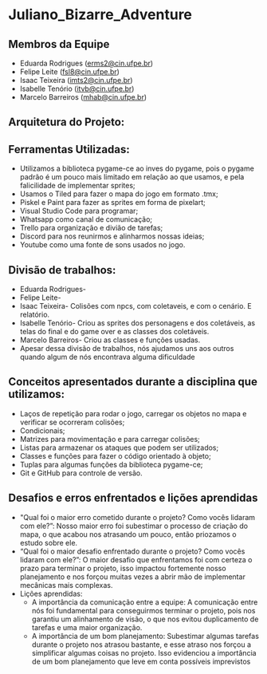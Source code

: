# Juliano_Bizarre_Adventure

## Membros da Equipe
  * Eduarda Rodrigues (erms2@cin.ufpe.br)
  * Felipe Leite (fsl8@cin.ufpe.br)
  * Isaac Teixeira (imts2@cin.ufpe.br)
  * Isabelle Tenório (itvb@cin.ufpe.br)
  * Marcelo Barreiros (mhab@cin.ufpe.br)

## Arquitetura do Projeto:

## Ferramentas Utilizadas:

  * Utilizamos a biblioteca pygame-ce ao inves do pygame, pois o pygame padrão é um pouco mais limitado em relação ao que usamos, e pela falicilidade de implementar sprites;
  * Usamos o Tiled para fazer o mapa do jogo em formato .tmx;
  * Piskel e Paint para fazer as sprites em forma de pixelart;
  * Visual Studio Code para programar;
  * Whatsapp como canal de comunicação;
  * Trello para organização e divião de tarefas;
  * Discord para nos reunirmos e alinharmos nossas ideias;
  * Youtube como uma fonte de sons usados no jogo.

## Divisão de trabalhos:
  * Eduarda Rodrigues-
  * Felipe Leite-
  * Isaac Teixeira- Colisões com npcs, com coletaveis, e com o cenário. E relatório.
  * Isabelle Tenório- Criou as sprites dos personagens e dos coletáveis, as telas do final e do game over e as classes dos coletáveis.
  * Marcelo Barreiros- Criou as classes e funções usadas.
  * Apesar dessa divisão de trabalhos, nós ajudamos uns aos outros quando algum de nós encontrava alguma dificuldade 

## Conceitos apresentados durante a disciplina que utilizamos:
  * Laços de repetição para rodar o jogo, carregar os objetos no mapa e verificar se ocorreram colisões;
  * Condicionais;
  * Matrizes para movimentação e para carregar colisões;
  * Listas para armazenar os ataques que podem ser utilizados;
  * Classes e funções para fazer o código orientado à objeto;
  * Tuplas para algumas funções da biblioteca pygame-ce;
  * Git e GitHub para controle de versão.

## Desafios e erros enfrentados e lições aprendidas
  * "Qual foi o maior erro cometido durante o projeto? Como vocês lidaram com ele?”:
    Nosso maior erro foi subestimar o processo de criação do mapa, o que acabou nos atrasando um pouco, então priozamos o estudo sobre ele.
  * “Qual foi o maior desafio enfrentado durante o projeto? Como vocês lidaram com ele?”:
    O maior desafio que enfrentamos foi com certeza o prazo para terminar o projeto, isso impactou fortemente nosso planejamento e nos forçou muitas vezes a abrir mão de implementar mecânicas mais complexas.
  * Lições aprendidas:
    * A importância da comunicação entre a equipe: A comunicação entre nós foi fundamental para conseguirmos terminar o projeto, pois nos garantiu um alinhamento de visão, o que nos evitou duplicamento de tarefas e uma maior organização.
    * A importância de um bom planejamento: Subestimar algumas tarefas durante o projeto nos atrasou bastante, e esse atraso nos forçou a simplificar algumas coisas no projeto. Isso evidenciou a importância de um bom planejamento que leve em conta possíveis imprevistos

